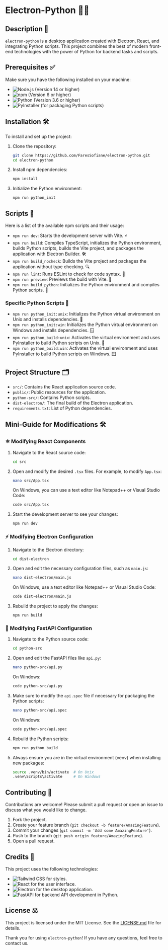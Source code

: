 # Electron-Python 🚀🐍

## Description 📖

`electron-python` is a desktop application created with Electron, React, and integrating Python scripts. This project combines the best of modern front-end technologies with the power of Python for backend tasks and scripts.

## Prerequisites ✅

Make sure you have the following installed on your machine:

- ![Node.js](https://img.shields.io/badge/-Node.js-339933?logo=node.js&logoColor=white) (Version 14 or higher)
- ![npm](https://img.shields.io/badge/-npm-CB3837?logo=npm&logoColor=white) (Version 6 or higher)
- ![Python](https://img.shields.io/badge/-Python-3776AB?logo=python&logoColor=white) (Version 3.6 or higher)
- ![PyInstaller](https://img.shields.io/badge/-PyInstaller-3776AB?logo=python&logoColor=white) (for packaging Python scripts)

## Installation 🛠️

To install and set up the project:

1. Clone the repository:
    ```sh
    git clone https://github.com/FaresSofiane/electron-python.git
    cd electron-python
    ```

2. Install npm dependencies:
    ```sh
    npm install
    ```

3. Initialize the Python environment:
    ```sh
    npm run python_init
    ```

## Scripts 📜

Here is a list of the available npm scripts and their usage:

- `npm run dev`: Starts the development server with Vite. ⚡
- `npm run build`: Compiles TypeScript, initializes the Python environment, builds Python scripts, builds the Vite project, and packages the application with Electron Builder. 🛠️
- `npm run build_nocheck`: Builds the Vite project and packages the application without type checking. 🔍
- `npm run lint`: Runs ESLint to check for code syntax. 🧹
- `npm run preview`: Previews the build with Vite. 👀
- `npm run build_python`: Initializes the Python environment and compiles Python scripts. 🐍

### Specific Python Scripts 🐍

- `npm run python_init:unix`: Initializes the Python virtual environment on Unix and installs dependencies. 🐧
- `npm run python_init:win`: Initializes the Python virtual environment on Windows and installs dependencies. 🪟
- `npm run python_build:unix`: Activates the virtual environment and uses PyInstaller to build Python scripts on Unix. 🐧
- `npm run python_build:win`: Activates the virtual environment and uses PyInstaller to build Python scripts on Windows. 🪟

## Project Structure 🗂️

- `src/`: Contains the React application source code.
- `public/`: Public resources for the application.
- `python-src/`: Contains Python scripts.
- `dist-electron/`: The final build of the Electron application.
- `requirements.txt`: List of Python dependencies.

## Mini-Guide for Modifications 🛠️

### ⚛️ Modifying React Components

1. Navigate to the React source code:
    ```sh
    cd src
    ```

2. Open and modify the desired `.tsx` files. For example, to modify `App.tsx`:
    ```sh
    nano src/App.tsx
    ```

    On Windows, you can use a text editor like Notepad++ or Visual Studio Code:
    ```sh
    code src/App.tsx
    ```

3. Start the development server to see your changes:
    ```sh
    npm run dev
    ```

### ⚡ Modifying Electron Configuration

1. Navigate to the Electron directory:
    ```sh
    cd dist-electron
    ```

2. Open and edit the necessary configuration files, such as `main.js`:
    ```sh
    nano dist-electron/main.js
    ```

    On Windows, use a text editor like Notepad++ or Visual Studio Code:
    ```sh
    code dist-electron/main.js
    ```

3. Rebuild the project to apply the changes:
    ```sh
    npm run build
    ```

### 🚀 Modifying FastAPI Configuration

1. Navigate to the Python source code:
    ```sh
    cd python-src
    ```

2. Open and edit the FastAPI files like `api.py`:
    ```sh
    nano python-src/api.py
    ```

    On Windows:
    ```sh
    code python-src/api.py
    ```

3. Make sure to modify the `api.spec` file if necessary for packaging the Python scripts:
    ```sh
    nano python-src/api.spec
    ```

    On Windows:
    ```sh
    code python-src/api.spec
    ```

4. Rebuild the Python scripts:
    ```sh
    npm run python_build
    ```

5. Always ensure you are in the virtual environment (venv) when installing new packages:
    ```sh
    source .venv/bin/activate  # On Unix
    .venv\Scripts\activate     # On Windows
    ```

## Contributing 👐

Contributions are welcome! Please submit a pull request or open an issue to discuss what you would like to change.

1. Fork the project.
2. Create your feature branch (`git checkout -b feature/AmazingFeature`).
3. Commit your changes (`git commit -m 'Add some AmazingFeature'`).
4. Push to the branch (`git push origin feature/AmazingFeature`).
5. Open a pull request.

## Credits 👏

This project uses the following technologies:

- ![Tailwind CSS](https://img.shields.io/badge/-Tailwind%20CSS-06B6D4?logo=tailwindcss&logoColor=white) for styles.
- ![React](https://img.shields.io/badge/-React-61DAFB?logo=react&logoColor=white) for the user interface.
- ![Electron](https://img.shields.io/badge/-Electron-47848F?logo=electron&logoColor=white) for the desktop application.
- ![FastAPI](https://img.shields.io/badge/-FastAPI-009688?logo=fastapi&logoColor=white) for backend API development in Python.

## License ⚖️

This project is licensed under the MIT License. See the [LICENSE.md](LICENSE.md) file for details.

Thank you for using `electron-python`! If you have any questions, feel free to contact us.